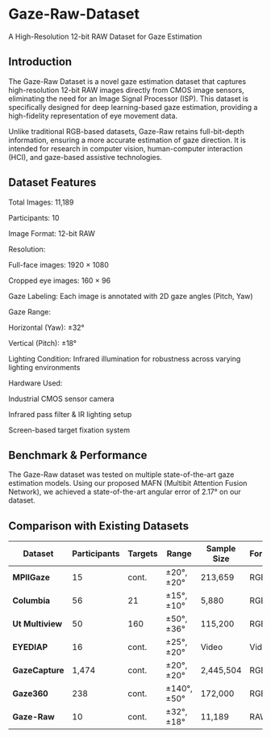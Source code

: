 # Gaze-Raw-Dataset
A High-Resolution 12-bit RAW Dataset for Gaze Estimation

## Introduction

The Gaze-Raw Dataset is a novel gaze estimation dataset that captures high-resolution 12-bit RAW images directly from CMOS image sensors, eliminating the need for an Image Signal Processor (ISP). This dataset is specifically designed for deep learning-based gaze estimation, providing a high-fidelity representation of eye movement data.

Unlike traditional RGB-based datasets, Gaze-Raw retains full-bit-depth information, ensuring a more accurate estimation of gaze direction. It is intended for research in computer vision, human-computer interaction (HCI), and gaze-based assistive technologies.

## Dataset Features

Total Images: 11,189

Participants: 10

Image Format: 12-bit RAW

Resolution:

Full-face images: 1920 × 1080

Cropped eye images: 160 × 96

Gaze Labeling: Each image is annotated with 2D gaze angles (Pitch, Yaw)

Gaze Range:

Horizontal (Yaw): ±32°

Vertical (Pitch): ±18°

Lighting Condition: Infrared illumination for robustness across varying lighting environments

Hardware Used:

Industrial CMOS sensor camera

Infrared pass filter & IR lighting setup

Screen-based target fixation system

## Benchmark & Performance

The Gaze-Raw dataset was tested on multiple state-of-the-art gaze estimation models. Using our proposed MAFN (Multibit Attention Fusion Network), we achieved a state-of-the-art angular error of 2.17° on our dataset.

## Comparison with Existing Datasets

| Dataset            | Participants | Targets | Range         | Sample Size | Format | Resolution      |
|--------------------|--------------|---------|---------------|-------------|--------|-----------------|
| **MPIIGaze**  | 15           | cont.   | ±20°, ±20°    | 213,659     | RGB    | 1280 × 720      |
| **Columbia**  | 56           | 21      | ±15°, ±10°    | 5,880       | RGB    | 5184 × 3456     |
| **Ut Multiview** | 50        | 160     | ±50°, ±36°    | 115,200     | RGB    | 1280 × 1024     |
| **EYEDIAP**   | 16           | cont.   | ±25°, ±20°    | Video       | Video  | VGA             |
| **GazeCapture**| 1,474        | cont.   | ±20°, ±20°    | 2,445,504   | RGB    | 640 × 480       |
| **Gaze360**   | 238          | cont.   | ±140°, ±50°   | 172,000     | RGB    | 4096 × 3382     |
| **Gaze-Raw**| 10           | cont.   | ±32°, ±18°    | 11,189      | RAW    | 1920 × 1080     |
